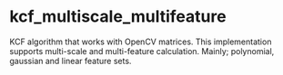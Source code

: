 # kcf_multiscale_multifeature
KCF algorithm that works with OpenCV matrices. This implementation supports multi-scale and multi-feature calculation. Mainly; polynomial, gaussian and linear feature sets.
